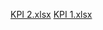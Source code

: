 [KPI 2.xlsx](https://github.com/mee2424/HR-Analytics/files/13733490/KPI.2.xlsx)
[KPI 1.xlsx](https://github.com/mee2424/HR-Analytics/files/13733488/KPI.1.xlsx)

